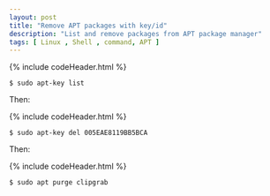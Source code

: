 ```yaml
---
layout: post
title: "Remove APT packages with key/id"
description: "List and remove packages from APT package manager"
tags: [ Linux , Shell , command, APT ]
---
```


{% include codeHeader.html %}
```
$ sudo apt-key list
```

Then:

{% include codeHeader.html %}
```
$ sudo apt-key del 005EAE8119BB5BCA
```

Then:

{% include codeHeader.html %}
```
$ sudo apt purge clipgrab
```